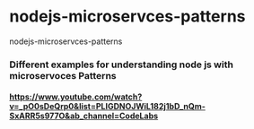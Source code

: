 # nodejs-microservces-patterns
nodejs-microservces-patterns

### Different examples for understanding node js with microservoces Patterns 

####  https://www.youtube.com/watch?v=_pO0sDeQrp0&list=PLIGDNOJWiL182j1bD_nQm-SxARR5s977O&ab_channel=CodeLabs
